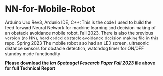 # NN-for-Mobile-Robot
Arduino Uno Rev3, Ardunio IDE, C++:
This is the code I used to build the feed forward Neural Network for machine learning and decision making of an obstacle avoidance mobile robot. Fall 2023.
There is also the previous version (no NN), hard coded obstacle avoidance decision making file in this repo. Spring 2023
The mobile robot also had an LED screen, ultrasonic distance sensors for obstacle detection, watchdog timer for ON/OFF standby mode functionality

**Please download the *Ian Spetnagel Research Paper Fall 2023* file above for full Technical Report**
